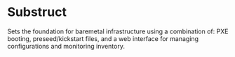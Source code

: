 # Substruct

Sets the foundation for baremetal infrastructure using a combination of: 
PXE booting, preseed/kickstart files, and a web interface for managing 
configurations and monitoring inventory.